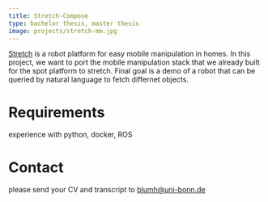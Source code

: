 ```yaml
---
title: Stretch-Compose
type: bachelor thesis, master thesis
image: projects/stretch-mm.jpg
---
```


[Stretch](https://hello-robot.com/stretch-3-product) is a robot platform for easy mobile manipulation in homes. In this project, we want to port the mobile manipulation stack that we already built for the spot platform to stretch. Final goal is a demo of a robot that can be queried by natural language to fetch differnet objects.

# Requirements
experience with python, docker, ROS

# Contact
please send your CV and transcript to blumh@uni-bonn.de
